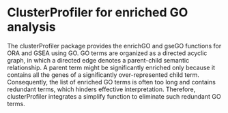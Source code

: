 # ClusterProfiler for enriched GO analysis 

The clusterProfiler package provides the enrichGO and gseGO functions for ORA and GSEA using GO. GO terms are organized as a directed acyclic graph, in which a directed edge denotes a parent-child semantic relationship. A parent term might be significantly enriched only because it contains all the genes of a significantly over-represented child term. Consequently, the list of enriched GO terms is often too long and contains redundant terms, which hinders effective interpretation. Therefore, clusterProfiler integrates a simplify function to eliminate such redundant GO terms. 
